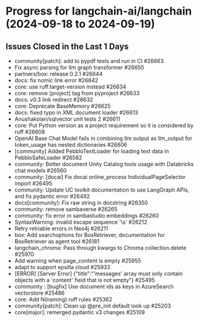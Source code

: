 # Progress for langchain-ai/langchain (2024-09-18 to 2024-09-19)


## Issues Closed in the Last 1 Days
- community[patch]: add to pypdf tests and run in CI #26663
- Fix async parsing for llm graph transformer #26650
- partners/box: release 0.2.1 #26644
- docs: fix nomic link error #26642
- core: use ruff.target-version instead #26634
- core: remove [project] tag from pyproject #26633
- docs: v0.3 link redirect #26632
- core: Deprecate BaseMemory #26625
- docs: fixed typo in XML document loader #26613
- Anushakolan/sqlvector unit tests 2 #26611
- core: Put Python version as a project requirement so it is considered by ruff #26608
- OpenAI Base Chat Model fails in combining llm output as llm_output for token_usage has nested dictionaries #26606
- [community] Added PebbloTextLoader for loading text data in PebbloSafeLoader #26582
- community: Better document Unity Catalog tools usage with Databricks chat models #26560
- community: [docai] Fix docai online_process IndividualPageSelector import #26495
- community: Update UC toolkit documentation to use LangGraph APIs, and fix pydantic error #26492
- docs[community]: Fix raw string in docstring #26350
- community: remove sambaverse #26265
- community: fix error in sambastudio embeddings  #26260
- SyntaxWarning: invalid escape sequence '\s' #26212
- Retry retriable errors in Neo4j #26211
- box: Add searchoptions for BoxRetriever, documentation for BoxRetriever as agent tool #26181
- langchain_chroma: Pass through kwargs to Chroma collection.delete #25970
- Add warning when page_content is empty #25955
- adapt to support epsilla cloud #25933
- [ERROR] [Server Error] {"title":"'messages' array must only contain objects with a 'content' field that is not empty"} #25495
- community : [bugfix] Use document ids as keys in AzureSearch vectorstore #25486
- core: Add N(naming) ruff rules #25362
- community[patch]: Clean up @pre_init default look up #25203
- core[major]: remerged pydantic v3 changes #25109
